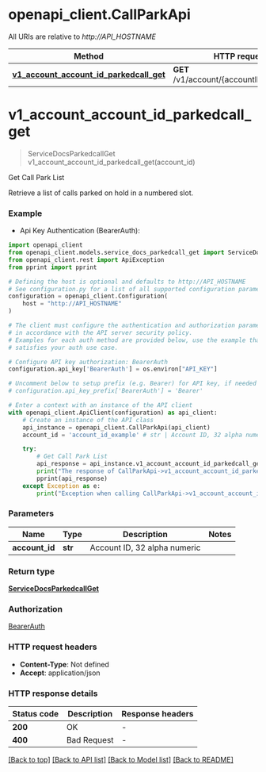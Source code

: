 # openapi_client.CallParkApi

All URIs are relative to *http://API_HOSTNAME*

Method | HTTP request | Description
------------- | ------------- | -------------
[**v1_account_account_id_parkedcall_get**](CallParkApi.md#v1_account_account_id_parkedcall_get) | **GET** /v1/account/{accountID}/parkedcall | Get Call Park List


# **v1_account_account_id_parkedcall_get**
> ServiceDocsParkedcallGet v1_account_account_id_parkedcall_get(account_id)

Get Call Park List

Retrieve a list of calls parked on hold in a numbered slot.

### Example

* Api Key Authentication (BearerAuth):

```python
import openapi_client
from openapi_client.models.service_docs_parkedcall_get import ServiceDocsParkedcallGet
from openapi_client.rest import ApiException
from pprint import pprint

# Defining the host is optional and defaults to http://API_HOSTNAME
# See configuration.py for a list of all supported configuration parameters.
configuration = openapi_client.Configuration(
    host = "http://API_HOSTNAME"
)

# The client must configure the authentication and authorization parameters
# in accordance with the API server security policy.
# Examples for each auth method are provided below, use the example that
# satisfies your auth use case.

# Configure API key authorization: BearerAuth
configuration.api_key['BearerAuth'] = os.environ["API_KEY"]

# Uncomment below to setup prefix (e.g. Bearer) for API key, if needed
# configuration.api_key_prefix['BearerAuth'] = 'Bearer'

# Enter a context with an instance of the API client
with openapi_client.ApiClient(configuration) as api_client:
    # Create an instance of the API class
    api_instance = openapi_client.CallParkApi(api_client)
    account_id = 'account_id_example' # str | Account ID, 32 alpha numeric

    try:
        # Get Call Park List
        api_response = api_instance.v1_account_account_id_parkedcall_get(account_id)
        print("The response of CallParkApi->v1_account_account_id_parkedcall_get:\n")
        pprint(api_response)
    except Exception as e:
        print("Exception when calling CallParkApi->v1_account_account_id_parkedcall_get: %s\n" % e)
```



### Parameters


Name | Type | Description  | Notes
------------- | ------------- | ------------- | -------------
 **account_id** | **str**| Account ID, 32 alpha numeric | 

### Return type

[**ServiceDocsParkedcallGet**](ServiceDocsParkedcallGet.md)

### Authorization

[BearerAuth](../README.md#BearerAuth)

### HTTP request headers

 - **Content-Type**: Not defined
 - **Accept**: application/json

### HTTP response details

| Status code | Description | Response headers |
|-------------|-------------|------------------|
**200** | OK |  -  |
**400** | Bad Request |  -  |

[[Back to top]](#) [[Back to API list]](../README.md#documentation-for-api-endpoints) [[Back to Model list]](../README.md#documentation-for-models) [[Back to README]](../README.md)

